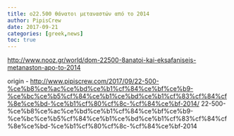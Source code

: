 ```yaml
---
title: o22.500 θάνατοι μεταναστών από το 2014
author: PipisCrew
date: 2017-09-21
categories: [greek,news]
toc: true
---
```


http://www.nooz.gr/world/dom-22500-8anatoi-kai-eksafaniseis-metanaston-apo-to-2014

origin - http://www.pipiscrew.com/2017/09/22-500-%ce%b8%ce%ac%ce%bd%ce%b1%cf%84%ce%bf%ce%b9-%ce%bc%ce%b5%cf%84%ce%b1%ce%bd%ce%b1%cf%83%cf%84%cf%8e%ce%bd-%ce%b1%cf%80%cf%8c-%cf%84%ce%bf-2014/ 22-500-%ce%b8%ce%ac%ce%bd%ce%b1%cf%84%ce%bf%ce%b9-%ce%bc%ce%b5%cf%84%ce%b1%ce%bd%ce%b1%cf%83%cf%84%cf%8e%ce%bd-%ce%b1%cf%80%cf%8c-%cf%84%ce%bf-2014
